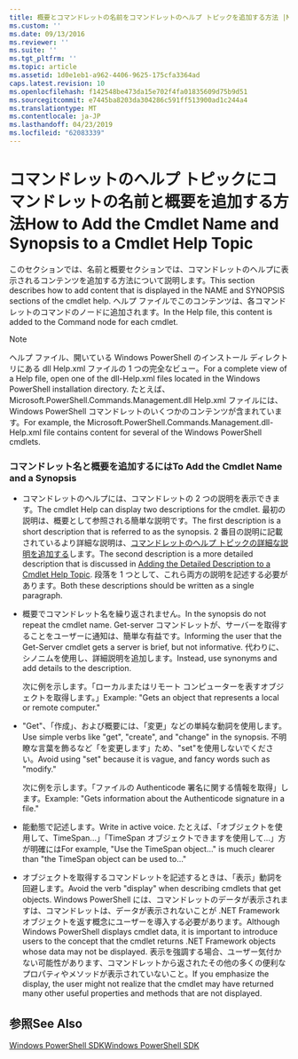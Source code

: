 ```yaml
---
title: 概要とコマンドレットの名前をコマンドレットのヘルプ トピックを追加する方法 |Microsoft Docs
ms.custom: ''
ms.date: 09/13/2016
ms.reviewer: ''
ms.suite: ''
ms.tgt_pltfrm: ''
ms.topic: article
ms.assetid: 1d0e1eb1-a962-4406-9625-175cfa3364ad
caps.latest.revision: 10
ms.openlocfilehash: f142548be473da15e702f4fa01835609d75b9d51
ms.sourcegitcommit: e7445ba8203da304286c591ff513900ad1c244a4
ms.translationtype: MT
ms.contentlocale: ja-JP
ms.lasthandoff: 04/23/2019
ms.locfileid: "62083339"
---
```

# <a name="how-to-add-the-cmdlet-name-and-synopsis-to-a-cmdlet-help-topic"></a><span data-ttu-id="9cf89-102">コマンドレットのヘルプ トピックにコマンドレットの名前と概要を追加する方法</span><span class="sxs-lookup"><span data-stu-id="9cf89-102">How to Add the Cmdlet Name and Synopsis to a Cmdlet Help Topic</span></span>

<span data-ttu-id="9cf89-103">このセクションでは、名前と概要セクションでは、コマンドレットのヘルプに表示されるコンテンツを追加する方法について説明します。</span><span class="sxs-lookup"><span data-stu-id="9cf89-103">This section describes how to add content that is displayed in the NAME and SYNOPSIS sections of the cmdlet help.</span></span> <span data-ttu-id="9cf89-104">ヘルプ ファイルでこのコンテンツは、各コマンドレットのコマンドのノードに追加されます。</span><span class="sxs-lookup"><span data-stu-id="9cf89-104">In the Help file, this content is added to the Command node for each cmdlet.</span></span>

> [!NOTE]
> <span data-ttu-id="9cf89-105">ヘルプ ファイル、開いている Windows PowerShell のインストール ディレクトリにある dll Help.xml ファイルの 1 つの完全なビュー。</span><span class="sxs-lookup"><span data-stu-id="9cf89-105">For a complete view of a Help file, open one of the dll-Help.xml files located in the Windows PowerShell installation directory.</span></span> <span data-ttu-id="9cf89-106">たとえば、Microsoft.PowerShell.Commands.Management.dll Help.xml ファイルには、Windows PowerShell コマンドレットのいくつかのコンテンツが含まれています。</span><span class="sxs-lookup"><span data-stu-id="9cf89-106">For example, the Microsoft.PowerShell.Commands.Management.dll-Help.xml file contains content for several of the Windows PowerShell cmdlets.</span></span>

### <a name="to-add-the-cmdlet-name-and-a-synopsis"></a><span data-ttu-id="9cf89-107">コマンドレット名と概要を追加するには</span><span class="sxs-lookup"><span data-stu-id="9cf89-107">To Add the Cmdlet Name and a Synopsis</span></span>

- <span data-ttu-id="9cf89-108">コマンドレットのヘルプには、コマンドレットの 2 つの説明を表示できます。</span><span class="sxs-lookup"><span data-stu-id="9cf89-108">The cmdlet Help can display two descriptions for the cmdlet.</span></span> <span data-ttu-id="9cf89-109">最初の説明は、概要として参照される簡単な説明です。</span><span class="sxs-lookup"><span data-stu-id="9cf89-109">The first description is a short description that is referred to as the synopsis.</span></span> <span data-ttu-id="9cf89-110">2 番目の説明に記載されているより詳細な説明は、[コマンドレットのヘルプ トピックの詳細な説明を追加する](./how-to-add-a-cmdlet-description.md)します。</span><span class="sxs-lookup"><span data-stu-id="9cf89-110">The second description is a more detailed description that is discussed in [Adding the Detailed Description to a Cmdlet Help Topic](./how-to-add-a-cmdlet-description.md).</span></span> <span data-ttu-id="9cf89-111">段落を 1 つとして、これら両方の説明を記述する必要があります。</span><span class="sxs-lookup"><span data-stu-id="9cf89-111">Both these descriptions should be written as a single paragraph.</span></span>

- <span data-ttu-id="9cf89-112">概要でコマンドレット名を繰り返されません。</span><span class="sxs-lookup"><span data-stu-id="9cf89-112">In the synopsis do not repeat the cmdlet name.</span></span> <span data-ttu-id="9cf89-113">Get-server コマンドレットが、サーバーを取得することをユーザーに通知は、簡単な有益です。</span><span class="sxs-lookup"><span data-stu-id="9cf89-113">Informing the user that the Get-Server cmdlet gets a server is brief, but not informative.</span></span> <span data-ttu-id="9cf89-114">代わりに、シノニムを使用し、詳細説明を追加します。</span><span class="sxs-lookup"><span data-stu-id="9cf89-114">Instead, use synonyms and add details to the description.</span></span>

  <span data-ttu-id="9cf89-115">次に例を示します。「ローカルまたはリモート コンピューターを表すオブジェクトを取得します。」</span><span class="sxs-lookup"><span data-stu-id="9cf89-115">Example: "Gets an object that represents a local or remote computer."</span></span>

- <span data-ttu-id="9cf89-116">"Get"、「作成」、および概要には、「変更」などの単純な動詞を使用します。</span><span class="sxs-lookup"><span data-stu-id="9cf89-116">Use simple verbs like "get", "create", and "change" in the synopsis.</span></span> <span data-ttu-id="9cf89-117">不明瞭な言葉を飾るなど「を変更します」ため、"set"を使用しないでください。</span><span class="sxs-lookup"><span data-stu-id="9cf89-117">Avoid using "set" because it is vague, and fancy words such as "modify."</span></span>

  <span data-ttu-id="9cf89-118">次に例を示します。「ファイルの Authenticode 署名に関する情報を取得」します。</span><span class="sxs-lookup"><span data-stu-id="9cf89-118">Example: "Gets information about the Authenticode signature in a file."</span></span>

- <span data-ttu-id="9cf89-119">能動態で記述します。</span><span class="sxs-lookup"><span data-stu-id="9cf89-119">Write in active voice.</span></span> <span data-ttu-id="9cf89-120">たとえば、「オブジェクトを使用して、TimeSpan...」「TimeSpan オブジェクトできますを使用して...」方が明確には</span><span class="sxs-lookup"><span data-stu-id="9cf89-120">For example, "Use the TimeSpan object..." is much clearer than "the TimeSpan object can be used to..."</span></span>

- <span data-ttu-id="9cf89-121">オブジェクトを取得するコマンドレットを記述するときは、「表示」動詞を回避します。</span><span class="sxs-lookup"><span data-stu-id="9cf89-121">Avoid the verb "display" when describing cmdlets that get objects.</span></span> <span data-ttu-id="9cf89-122">Windows PowerShell には、コマンドレットのデータが表示されますは、コマンドレットは、データが表示されないことが .NET Framework オブジェクトを返す概念にユーザーを導入する必要があります。</span><span class="sxs-lookup"><span data-stu-id="9cf89-122">Although Windows PowerShell displays cmdlet data, it is important to introduce users to the concept that the cmdlet returns .NET Framework objects whose data may not be displayed.</span></span> <span data-ttu-id="9cf89-123">表示を強調する場合、ユーザー気付かない可能性があります、コマンドレットから返されたその他の多くの便利なプロパティやメソッドが表示されていないこと。</span><span class="sxs-lookup"><span data-stu-id="9cf89-123">If you emphasize the display, the user might not realize that the cmdlet may have returned many other useful properties and methods that are not displayed.</span></span>

## <a name="see-also"></a><span data-ttu-id="9cf89-124">参照</span><span class="sxs-lookup"><span data-stu-id="9cf89-124">See Also</span></span>

 [<span data-ttu-id="9cf89-125">Windows PowerShell SDK</span><span class="sxs-lookup"><span data-stu-id="9cf89-125">Windows PowerShell SDK</span></span>](../windows-powershell-reference.md)